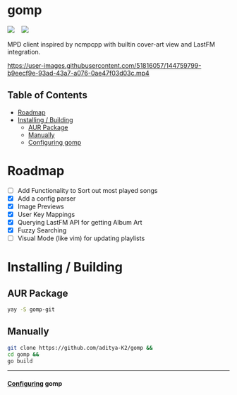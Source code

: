 # gomp

![](https://img.shields.io/badge/status-beta-yellow) &nbsp;&nbsp;  [<img src="https://img.shields.io/aur/version/gomp-git">](https://aur.archlinux.org/packages/gomp-git/)

 MPD client inspired by ncmpcpp with builtin cover-art view and LastFM integration.

https://user-images.githubusercontent.com/51816057/144759799-b9eecf9e-93ad-43a7-a076-0ae47f03d03c.mp4

## Table of Contents

* [Roadmap](#roadmap)
* [Installing / Building](#installing--building)
    * [AUR Package](#aur-package)
    * [Manually](#manually)
    * [Configuring gomp](#configuring-gomp)

# Roadmap


- [ ] Add Functionality to Sort out most played songs
- [x] Add a config parser
- [x] Image Previews
- [x] User Key Mappings
- [x] Querying LastFM API for getting Album Art
- [x] Fuzzy Searching
- [ ] Visual Mode (like vim) for updating playlists

# Installing / Building

## AUR Package

```bash
yay -S gomp-git
```

## Manually

```bash
git clone https://github.com/aditya-K2/gomp &&
cd gomp &&
go build
```
---

#### [Configuring](https://aditya-K2.github.io/gomp/) gomp
